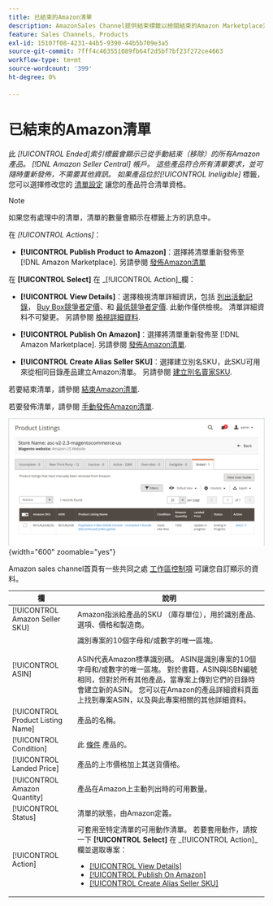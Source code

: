 ```yaml
---
title: 已結束的Amazon清單
description: AmazonSales Channel提供結束標籤以檢閱結束的Amazon Marketplace清單，您可選擇重新發佈這些清單。
feature: Sales Channels, Products
exl-id: 15107f08-4231-44b5-9390-44b5b709e3a5
source-git-commit: 7fff4c463551089fb64f2d5bf7bf23f272ce4663
workflow-type: tm+mt
source-wordcount: '399'
ht-degree: 0%

---
```


# 已結束的Amazon清單

此 _[!UICONTROL Ended]_索引標籤會顯示已從手動結束（移除）的所有Amazon產品。 [!DNL Amazon Seller Central] 帳戶。 這些產品符合所有清單要求，並可隨時重新發佈，不需要其他資訊。 如果產品位於_[!UICONTROL Ineligible]_ 標籤，您可以選擇修改您的 [清單設定](./listing-settings.md) 讓您的產品符合清單資格。

>[!NOTE]
>
>如果您有處理中的清單，清單的數量會顯示在標籤上方的訊息中。

在 _[!UICONTROL Actions]_：

- **[!UICONTROL Publish Product to Amazon]**：選擇將清單重新發佈至 [!DNL Amazon Marketplace]. 另請參閱 [發佈Amazon清單](./publish-listings-manually.md)

在 **[!UICONTROL Select]** 在 _[!UICONTROL Action]_欄：

- **[!UICONTROL View Details]**：選擇檢視清單詳細資訊，包括 [列出活動記錄](./product-listing-details.md#listing-activity-log)， [Buy Box競爭者定價](./product-listing-details.md#buy-box-competitor-pricing)、和 [最低競爭者定價](./product-listing-details.md#lowest-competitor-pricing). 此動作僅供檢視。 清單詳細資料不可變更。 另請參閱 [檢視詳細資料](./product-listing-details.md).

- **[!UICONTROL Publish On Amazon]**：選擇將清單重新發佈至 [!DNL Amazon Marketplace]. 另請參閱 [發佈Amazon清單](./publish-listings-manually.md).

- **[!UICONTROL Create Alias Seller SKU]**：選擇建立別名SKU，此SKU可用來從相同目錄產品建立Amazon清單。 另請參閱 [建立別名賣家SKU](./create-alias-seller-sku.md).

若要結束清單，請參閱 [結束Amazon清單](./end-listings-manually.md).

若要發佈清單，請參閱 [手動發佈Amazon清單](./publish-listings-manually.md).

![已結束的Amazon清單](assets/amazon-ended-listings.png){width="600" zoomable="yes"}

Amazon sales channel首頁有一些共同之處 [工作區控制項](./workspace-controls.md) 可讓您自訂顯示的資料。

| 欄 | 說明 |
|-----------------------------------|------------------------------------------------------------------------------------------------------------------------------------------------------------------------------------------------------------------------------------------------------------------------------------------------------------------------------------------------------------------------------------------------------------------------------------------------------------------------------------|
| [!UICONTROL Amazon Seller SKU] | Amazon指派給產品的SKU （庫存單位），用於識別產品、選項、價格和製造商。 |
| [!UICONTROL ASIN] | 識別專案的10個字母和/或數字的唯一區塊。<br><br>ASIN代表Amazon標準識別碼。 ASIN是識別專案的10個字母和/或數字的唯一區塊。 對於書籍，ASIN與ISBN編號相同，但對於所有其他產品，當專案上傳到它們的目錄時會建立新的ASIN。 您可以在Amazon的產品詳細資料頁面上找到專案ASIN，以及與此專案相關的其他詳細資料。 |
| [!UICONTROL Product Listing Name] | 產品的名稱。 |
| [!UICONTROL Condition] | 此 [條件](./product-listing-condition.md) 產品的。 |
| [!UICONTROL Landed Price] | 產品的上市價格加上其送貨價格。 |
| [!UICONTROL Amazon Quantity] | 產品在Amazon上主動列出時的可用數量。 |
| [!UICONTROL Status] | 清單的狀態，由Amazon定義。 |
| [!UICONTROL Action] | 可套用至特定清單的可用動作清單。 若要套用動作，請按一下 **[!UICONTROL Select]** 在 _[!UICONTROL Action]_欄並選取專案：<ul><li>[[!UICONTROL View Details]](./product-listing-details.md)</li><li>[[!UICONTROL Publish On Amazon]](./publish-listings-manually.md)</li><li>[[!UICONTROL Create Alias Seller SKU]](./create-alias-seller-sku.md#region-specific)</li></ul> |
